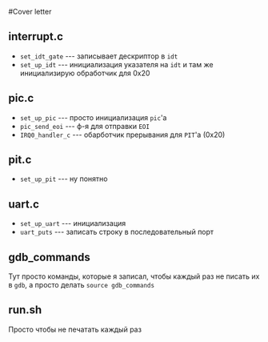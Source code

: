 #Cover letter

## interrupt.c

* `set_idt_gate` --- записывает дескриптор в `idt`
* `set_up_idt` --- инициализация указателя на `idt` и там же инициализирую обработчик для 0x20

## pic.c

* `set_up_pic` --- просто инициализация `pic`'a
* `pic_send_eoi` --- ф-я для отправки `EOI`
* `IRQ0_handler_c` --- обарботчик прерывания для `PIT`'a (0x20)

## pit.c

* `set_up_pit` --- ну понятно

## uart.c

* `set_up_uart` --- инициализация
* `uart_puts` --- записать строку в последовательный порт

## gdb\_commands

Тут просто команды, которые я записал, чтобы каждый раз не писать их в `gdb`, а просто делать `source gdb_commands`

## run.sh

Просто чтобы не печатать каждый раз
